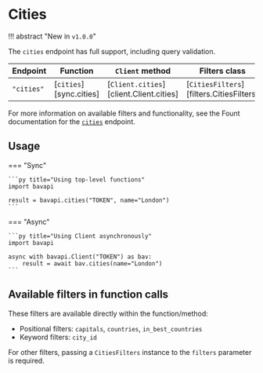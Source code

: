 # Cities

!!! abstract "New in `v1.0.0`"

The `cities` endpoint has full support, including query validation.

| Endpoint   | Function                | `Client` method                         | Filters class                            |
| ---------- | ----------------------- | --------------------------------------- | ---------------------------------------- |
| `"cities"` | [`cities`][sync.cities] | [`Client.cities`][client.Client.cities] | [`CitiesFilters`][filters.CitiesFilters] |

For more information on available filters and functionality, see the Fount documentation for the [`cities`](https://developer.wppbav.com/docs/2.x/core-resources/cities) endpoint.

## Usage

=== "Sync"

    ```py title="Using top-level functions"
    import bavapi

    result = bavapi.cities("TOKEN", name="London")
    ```

=== "Async"

    ```py title="Using Client asynchronously"
    import bavapi

    async with bavapi.Client("TOKEN") as bav:
        result = await bav.cities(name="London")
    ```

## Available filters in function calls

These filters are available directly within the function/method:

- Positional filters: `capitals`, `countries`, `in_best_countries`
- Keyword filters: `city_id`

For other filters, passing a `CitiesFilters` instance to the `filters` parameter is required.
